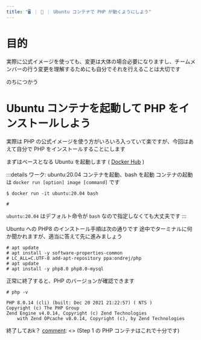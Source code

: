 ```yaml
---
title: "🖥️ ｜ 🐳 ｜ Ubuntu コンテナで PHP が動くようにしよう"
---
```


# 目的
実際に公式イメージを使っても、変更は大体の場合必要になりますし、チームメンバーの行う変更を理解するためにも自分でそれを行えることは大切です

のちにつかう

# Ubuntu コンテナを起動して PHP をインストールしよう
実際は PHP の公式イメージを使う方がいろいろ入っていて楽ですが、今回はあえて自分で PHP をインストールすることにします

まずはベースとなる Ubuntu を起動します ( [Docker Hub](https://hub.docker.com/_/ubuntu) )

:::details ワーク: ubuntu:20.04 コンテナを起動、bash を起動
コンテナの起動は `docker run [option] image [command]` です

```
$ docker run -it ubuntu:20.04 bash

#
```

`ubuntu:20.04` はデフォルト命令が `bash` なので指定しなくても大丈夫です
:::

Ubuntu への PHP8 のインストール手順は次の通りです
途中でターミナルに何か聞かれますが、適当に答えて先に進みましょう

```
# apt update
# apt install -y software-properties-common
# LC_ALL=C.UTF-8 add-apt-repository ppa:ondrej/php
# apt update
# apt install -y php8.0 php8.0-mysql
```

正常に終了すると、PHP のバージョンが確認できます

```
# php -v

PHP 8.0.14 (cli) (built: Dec 20 2021 21:22:57) ( NTS )
Copyright (c) The PHP Group
Zend Engine v4.0.14, Copyright (c) Zend Technologies
    with Zend OPcache v8.0.14, Copyright (c), by Zend Technologies
```

終了しておk？
[comment]: <> (Step 1 の PHP コンテナはこれで十分です)

[comment]: <> (- :bulb: ベースイメージ &#40; `ubuntu:20.04` &#41; を選択し、そこに自分で PHP をインストールしたコンテナができました)

[comment]: <> (- :bulb: コンテナへの命令は `bash` なので、`bash` を終了しない限りコンテナは終了しません)

[comment]: <> (- :bulb: コンテナの `bash` を操作するために、`-it` オプションをつけました^[厳密には `-i` と `-t` をまとめて指定しています])

[comment]: <> (- :warning: この `bash` やターミナルは終了せず、次のタブを開いて次に進んでください)
